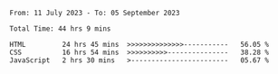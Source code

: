 <!--START_SECTION:waka-->

```all_time
From: 11 July 2023 - To: 05 September 2023

Total Time: 44 hrs 9 mins

HTML         24 hrs 45 mins  >>>>>>>>>>>>>>-----------   56.05 %
CSS          16 hrs 54 mins  >>>>>>>>>>---------------   38.28 %
JavaScript   2 hrs 30 mins   >------------------------   05.67 %
```

<!--END_SECTION:waka-->
